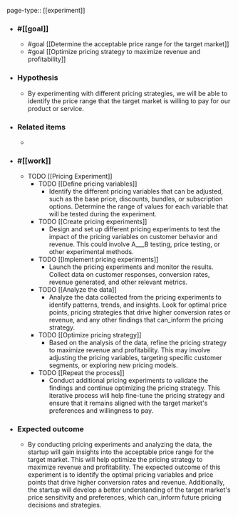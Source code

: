 page-type:: [[experiment]]



  - ### #[[goal]]
    - #goal [[Determine the acceptable price range for the target market]]
    - #goal [[Optimize pricing strategy to maximize revenue and profitability]]
  - ### Hypothesis
    - By experimenting with different pricing strategies, we will be able to identify the price range that the target market is willing to pay for our product or service.
  - ### Related items
    - 
  - ### #[[work]]
    - TODO [[Pricing Experiment]]
      - TODO [[Define pricing variables]]
        - Identify the different pricing variables that can be adjusted, such as the base price, discounts, bundles, or subscription options. Determine the range of values for each variable that will be tested during the experiment.
      - TODO [[Create pricing experiments]]
        - Design and set up different pricing experiments to test the impact of the pricing variables on customer behavior and revenue. This could involve A___B testing, price testing, or other experimental methods.
      - TODO [[Implement pricing experiments]]
        - Launch the pricing experiments and monitor the results. Collect data on customer responses, conversion rates, revenue generated, and other relevant metrics.
      - TODO [[Analyze the data]]
        - Analyze the data collected from the pricing experiments to identify patterns, trends, and insights. Look for optimal price points, pricing strategies that drive higher conversion rates or revenue, and any other findings that can_inform the pricing strategy.
      - TODO [[Optimize pricing strategy]]
        - Based on the analysis of the data, refine the pricing strategy to maximize revenue and profitability. This may involve adjusting the pricing variables, targeting specific customer segments, or exploring new pricing models.
      - TODO [[Repeat the process]]
        - Conduct additional pricing experiments to validate the findings and continue optimizing the pricing strategy. This iterative process will help fine-tune the pricing strategy and ensure that it remains aligned with the target market's preferences and willingness to pay.
  - ### Expected outcome
    - By conducting pricing experiments and analyzing the data, the startup will gain insights into the acceptable price range for the target market. This will help optimize the pricing strategy to maximize revenue and profitability. The expected outcome of this experiment is to identify the optimal pricing variables and price points that drive higher conversion rates and revenue. Additionally, the startup will develop a better understanding of the target market's price sensitivity and preferences, which can_inform future pricing decisions and strategies.

